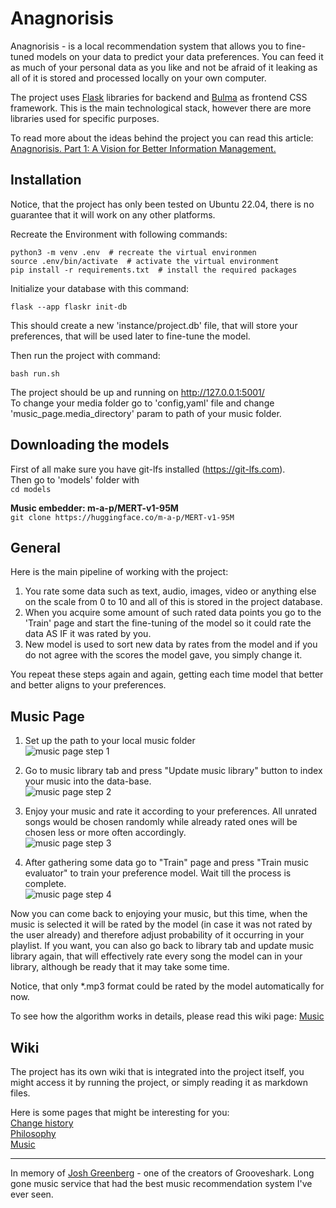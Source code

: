 # Anagnorisis
Anagnorisis - is a local recommendation system that allows you to fine-tuned models on your data to predict your data preferences. You can feed it as much of your personal data as you like and not be afraid of it leaking as all of it is stored and processed locally on your own computer. 

The project uses [Flask](https://flask.palletsprojects.com/) libraries for backend and [Bulma](https://bulma.io/) as frontend CSS framework. This is the main technological stack, however there are more libraries used for specific purposes.

To read more about the ideas behind the project you can read this article:  
[Anagnorisis. Part 1: A Vision for Better Information Management.](https://medium.com/@AlexeyBorsky/anagnorisis-part-1-a-vision-for-better-information-management-5658b6aaffa0)

## Installation
Notice, that the project has only been tested on Ubuntu 22.04, there is no guarantee that it will work on any other platforms. 

Recreate the Environment with following commands:  

    python3 -m venv .env  # recreate the virtual environmen
    source .env/bin/activate  # activate the virtual environment
    pip install -r requirements.txt  # install the required packages


Initialize your database with this command:  

    flask --app flaskr init-db


This should create a new 'instance/project.db' file, that will store your preferences, that will be used later to fine-tune the model.  

Then run the project with command:  

    bash run.sh


The project should be up and running on http://127.0.0.1:5001/  
To change your media folder go to 'config,yaml' file and change 'music_page.media_directory' param to path of your music folder.  


## Downloading the models
First of all make sure you have git-lfs installed (https://git-lfs.com).  
Then go to 'models' folder with  
```cd models```

**Music embedder: m-a-p/MERT-v1-95M**  
```git clone https://huggingface.co/m-a-p/MERT-v1-95M```

## General
Here is the main pipeline of working with the project:  
1. You rate some data such as text, audio, images, video or anything else on the scale from 0 to 10 and all of this is stored in the project database.  
2. When you acquire some amount of such rated data points you go to the 'Train' page and start the fine-tuning of the model so it could rate the data AS IF it was rated by you.  
3. New model is used to sort new data by rates from the model and if you do not agree with the scores the model gave, you simply change it.  

You repeat these steps again and again, getting each time model that better and better aligns to your preferences.  


## Music Page

1. Set up the path to your local music folder  
![music page step 1](static/music_step_1.png)

2. Go to music library tab and press "Update music library" button to index your music into the data-base.  
![music page step 2](static/music_step_2.png)

3. Enjoy your music and rate it according to your preferences. All unrated songs would be chosen randomly while already rated ones will be chosen less or more often accordingly.  
![music page step 3](static/music_step_3.png)

4. After gathering some data go to "Train" page and press "Train music evaluator" to train your preference model. Wait till the process is complete.  
![music page step 4](static/music_step_4.png)

Now you can come back to enjoying your music, but this time, when the music is selected it will be rated by the model (in case it was not rated by the user already) and therefore adjust probability of it occurring in your playlist. If you want, you can also go back to library tab and update music library again, that will effectively rate every song the model can in your library, although be ready that it may take some time.  

Notice, that only *.mp3 format could be rated by the model automatically for now.

To see how the algorithm works in details, please read this wiki page: [Music](wiki/music.md)

## Wiki

The project has its own wiki that is integrated into the project itself, you might access it by running the project, or simply reading it as markdown files.

Here is some pages that might be interesting for you:  
[Change history](wiki/change_history.md)  
[Philosophy](wiki/philosophy.md)  
[Music](wiki/music.md)  


---------------	

In memory of [Josh Greenberg](https://variety.com/2015/digital/news/grooveshark-josh-greenberg-dead-1201544107/) - one of the creators of Grooveshark. Long gone music service that had the best music recommendation system I've ever seen. 
